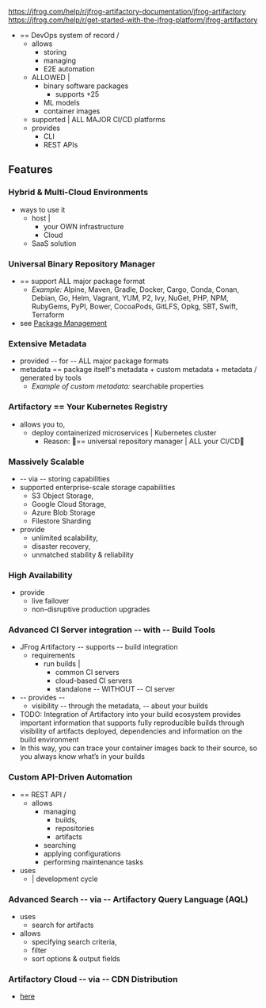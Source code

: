 https://jfrog.com/help/r/jfrog-artifactory-documentation/jfrog-artifactory
https://jfrog.com/help/r/get-started-with-the-jfrog-platform/jfrog-artifactory

* == DevOps system of record /
  * allows
    * storing
    * managing
    * E2E automation
  * ALLOWED |
    * binary software packages
      * supports +25
    * ML models
    * container images
  * supported | ALL MAJOR CI/CD platforms
  * provides
    * CLI
    * REST APIs

## Features
### Hybrid & Multi-Cloud Environments
* ways to use it
  * host | 
    * your OWN infrastructure
    * Cloud
  * SaaS solution

### Universal Binary Repository Manager
* == support ALL major package format   
  * _Example:_ Alpine, Maven, Gradle, Docker, Cargo, Conda, Conan, Debian, Go, Helm, Vagrant, YUM, P2, Ivy, NuGet, PHP, NPM, RubyGems, PyPI, Bower, CocoaPods, GitLFS, Opkg, SBT, Swift, Terraform
* see [Package Management](jfrog-artifactory-documentation.package-management.md)

### Extensive Metadata
* provided -- for -- ALL major package formats
* metadata == package itself's metadata + custom metadata + metadata / generated by tools
  * _Example of custom metadata:_ searchable properties

### Artifactory == Your Kubernetes Registry
* allows you to,
  * deploy containerized microservices | Kubernetes cluster
    * Reason: 🧠== universal repository manager | ALL your CI/CD🧠

### Massively Scalable
* -- via -- storing capabilities
* supported enterprise-scale storage capabilities
  * S3 Object Storage,
  * Google Cloud Storage,
  * Azure Blob Storage
  * Filestore Sharding
* provide
  * unlimited scalability,
  * disaster recovery,
  * unmatched stability & reliability

### High Availability
* provide
  * live failover
  * non-disruptive production upgrades

### Advanced CI Server integration -- with -- Build Tools
* JFrog Artifactory -- supports -- build integration 
  * requirements
    * run builds | 
      * common CI servers
      * cloud-based CI servers
      * standalone -- WITHOUT -- CI server
* -- provides -- 
  * visibility -- through the metadata, -- about your builds
* TODO: Integration of Artifactory into your build ecosystem provides important information that supports fully reproducible builds through visibility of artifacts deployed, dependencies and information on the build environment
* In this way, you can trace your container images back to their source, so you always know what’s in your builds

### Custom API-Driven Automation
* == REST API /
  * allows
    * managing
      * builds, 
      * repositories
      * artifacts
    * searching
    * applying configurations
    * performing maintenance tasks 
* uses
  * | development cycle

### Advanced Search -- via -- Artifactory Query Language (AQL)
* uses
  * search for artifacts
* allows
  * specifying search criteria,
  * filter
  * sort options & output fields

### Artifactory Cloud -- via -- CDN Distribution
* [here](jfrog-hosting-models-documentation.jfrog-cloud-with-cdn-distribution.md)
